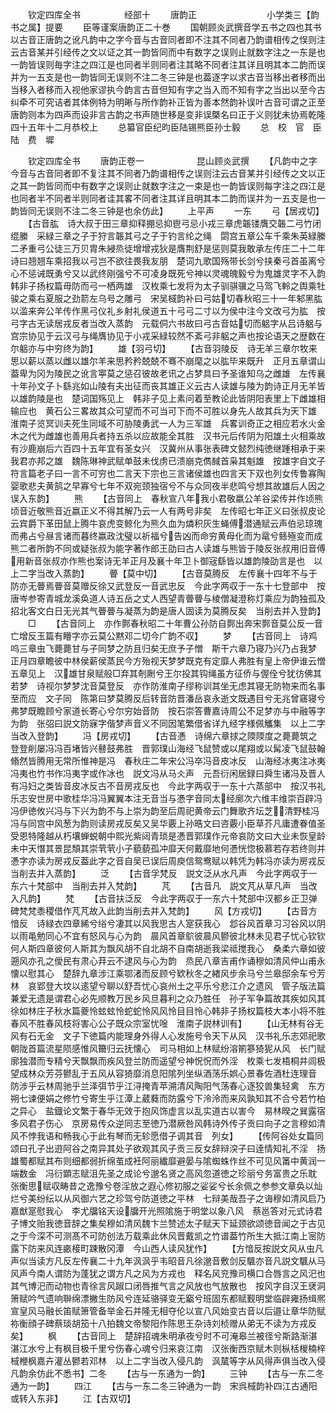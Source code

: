 <!-- { "loadSidebar": true } -->
　　钦定四库全书　　　　　经部十
　　唐韵正　　　　　　　　小学类三【韵书之属】提要
　　臣等谨案唐韵正二十巻
　　国朝顾炎武撰音学五书之四也其书以古音正唐韵之讹凡韵中之字今音与古音同者即不注其不同者乃韵谱相传之悮则注云古音某并引经传之文以证之其一韵皆同而中有数字之误则止就数字注之一东是也一韵皆误则毎字注之四江是也同者半则同者注其略不同者注其详且明其本二韵而误并为一五支是也一韵皆同无误则不注二冬三钟是也葢逐字以求古音当移出者移而出当移入者移而入视他家谬执今韵言古音但知有字之当入而不知有字之当出以至今古纠牵不可究诘者其体例特为明晰与所作韵补正皆为善本然韵补误叶古音可谓之正至唐韵则本为四声而设非言古韵之书声随世移是变非误槩名曰正于义则犹未协焉乾隆四十五年十二月恭校上
　　总纂官臣纪昀臣陆锡熊臣孙士毅
　　总　校　官　臣　陆　费　墀

　　钦定四库全书
　　唐韵正卷一　　　　　　昆山顾炎武撰
　　【凡韵中之字今音与古音同者即不复注其不同者乃韵谱相传之误则注云古音某并引经传之文以正之其一韵皆同而中有数字之误则止就数字注之一束是也一韵皆误则每字注之四江是也同者半不同者半则同者诖其畧不同者注其详且明其本二韵而误并为一五支是也一韵皆同无误则不注二冬三钟是也余仿此】
　　上平声
　　一东
　　弓【居戎切】
　　【古音肱　诗大叔于田三章抑释掤忌抑鬯弓忌小戎三章虎韔镂膺交韔二弓竹闭绲縢　采緑三章之子于狩言韔其弓之子于钓言纶之绳　閟宫五章公车千乘朱英緑縢二矛重弓公徒三万贝胄朱綅烝徒增增戎狄是膺荆舒是惩则莫我敢承左传庄二十二年诗曰翘翘车乘招我以弓岂不欲往畏我友朋　楚词九歌国殇带长剑兮挟秦弓首虽离兮心不惩诫既勇兮又以武终刚强兮不可凌身既死兮神以灵魂魄毅兮为鬼雄灵字不入韵韩非子扬权篇毋防而弓一栖两雄　汉枚乘七发将为太子驯骐骥之马驾飞軨之舆乘牡骏之乘右夏服之劲箭左乌号之雕弓　宋吴棫韵补曰弓姑切春秋昭三十一年邾黑肱以滥来奔公羊传作黑弓仪礼乡射礼侯道五十弓弓二寸以为侯中注今文改弓为肱　按弓字古无读居戎反者当改入蒸韵　元载侗六书故曰弓古音姑切而躳字从吕诗躳与宫宗协见于云汉弓与绳膺协见于小戎采緑较然不紊弓非躳之声也按论语天之歴数在尔躳亦与中穷终为韵】
　　雄【羽弓切】
　　【古音羽陵反　诗无羊三章尔牧来思以薪以蒸以雌以雄尔羊来思矜矜兢兢不骞不崩麾之以肱毕来既升　正月五章谓山葢卑为冈为陵民之讹言寕莫之惩召彼故老讯之占梦具曰予圣谁知乌之雌雄　左传襄十年孙文子卜繇兆如山陵有夫出征而丧其雄正义云古人读雄与陵为韵诗正月无羊皆以雄韵陵是也　楚词国殇见上　韩非子见上素问着至教论此皆阴阳表里上下雌雄相输应也　黄石公三畧故其众可望而不可当可下而不可胜以身先人故其兵为天下雄　淮南子览冥训夫死生同域不可胁陵勇武一人为三军雄　兵畧训奇正之相应若水火金木之代为雌雄也善用兵者持五杀以应故能全其胜　汉书元后传阴为阳雄土火相乘故有沙鹿崩后六百四十五年宜有圣女兴　汉冀州从事张表碑文懿烈纯徳继踵相承于来我君亦邦之雄　魏陈琳神武赋单鼓未伐虏已溃崩克儁馘首枭其魁雄　按雄字自文子符言篇老子曰一言不可穷也二言天下宗也三言诸侯雄也四言天下双也列女传鲁寡陶婴歌悲夫黄鹄之早寡兮七年不双宛颈独宿兮不与众同夜半悲鸣兮想其故雄后人因之误入东韵】
　　熊
　　【古音同上　春秋宣八年我小君敬嬴公羊谷梁传并作顷熊顷音近敬熊音近嬴正义不得其解乃云一人有两号非矣　左传昭七年正义曰张叔皮论云宾爵下革田鼠上腾牛哀虎变鲸化为熊久血为燐积灰生蝇傅潜通赋云声伯忌琼瑰而弗占兮昼言诸而暮终嬴政沈璧以祈福兮告凶而命穷黄母化而为鼋兮鲧殛变而成熊二者所韵不同或疑张叔为能字著作郎王劭曰古人读雄与熊皆于陵反张叔用旧音傅用新音张叔亦作熊也案诗无羊正月及襄十年卫卜御宼繇皆以雄韵陵劭言是也　以上二字当改入蒸韵】
　　瞢【莫中切】
　　【古音莫腾反　左传襄十四年不与于防亦无瞢焉瞢音莫赠反徐又武登反一音武忠反　今此字两収于一东十七登部中　按唐岑参寄青城龙溪奂道人诗五岳之丈人西望青瞢瞢与棱僧凝澄称灯乘应为韵独孤及招北客文白日无光其气瞢瞢与凝蒸为韵是唐人固读为莫腾反矣　当削去并入登韵】
　　□
　　【古音同上　亦作鄸春秋昭二十年曹公孙防自鄸出奔宋鄸音莫公反一音亡增反玉篇有矒字亦云莫公黙邓二切今广韵不収】
　　梦
　　【古音同上　诗鸡呜三章虫飞薨薨甘与子同梦之防且归矣无庶予子憎　斯干六章乃寝乃兴乃占我梦　正月四章瞻彼中林侯薪侯蒸民今方殆视天梦梦既克有定靡人弗胜有皇上帝伊谁云憎　五章见上　汉雄甘泉赋般□弃其剞劂兮王尔投其钩绳虽方征侨与偓佺兮犹彷佛其若梦　诗视尔梦梦沈音莫登反　亦作防淮南子缪称训其坐无虑其寝无防物来而名事至而应　文子同　陈第曰梦莫腾反后转音防晋潘岳哀永逝文既遇目兮无兆曾窹寝兮弗梦既瞻顾兮家道长寄心兮尔穷始音防　按石崇答曹嘉诗周公不足梦亦与中融等字为韵　张弨曰説文防寐字偕梦声音义不同因笔繁借省详九经字様佩觿集　以上二字当改入登韵】
　　冯【房戎切】
　　【古音慿　诗绵六章捄之陾陾度之薨薨筑之登登削屡冯冯百堵皆兴鼛鼓弗胜　晋郭璞山海经飞鼠赞或以尾翔或以髯凌飞鼠鼓翰翛然皆腾用无常所惟神是冯　春秋庄二年宋公冯卒冯音皮冰反　山海经冰夷注冰夷冯夷也竹书作冯夷字或作冰也　説文冯从马仌声　元吾衍闲居録曰舜生诸冯及晋人有冯妇之类皆音皮冰反古不音房戎反也　今此字两収于一东十六蒸部中　按汉书礼乐志安世房中歌桂华冯冯翼翼本注无音当与慿字音同太经廓次六维丰维崇百辟冯冯伊徳攸兴冯与下兴为韵不与上崇为韵至后周祀黄帝云门舞歌齐坛芝清野桂冯冯与同宫中风葱为韵则读房戎反矣又吴华覈上孙晧文曰咨覈小臣草芥凡庸遭眷值圣受恩特隆越从朽壤蝉蜕朝中熙光紫闼青琐是慿晋郭璞作元帝哀防文曰大业未恢皇龄未中天憯其景昆頽其崇茕茕小子藐藐孤冲靡天何戴靡地何慿恍惚极慕若存若终则并慿字亦读为房戎反葢此字之音自吴已误后周庾信鸳鸯赋以韩凭为韩冯亦读为房戎反　当削去并入蒸韵】
　　泛
　　【古音孚梵反　説文泛从水凡声　今此字两収于一东六十梵部中　当削去并入梵韵】
　　芃
　　【古音凡　説文芃从草凡声　当改入凡韵】
　　梵
　　【古音扶泛反　今此字两収于一东六十梵部中汉都乡正卫弹碑梵梵黍稷借作芃芃故入此韵当削去并入梵韵】
　　风【方戎切】
　　【古音方愔反　诗緑衣四章絺兮绤兮凄其以风我思古人寔获我心　邶谷风首章习习谷风以阴以雨黾勉同心不宜有怒风与心为韵　晨风首章鴥彼晨风鬰彼北林未见君子忧心钦钦　何人斯四章彼何人斯其为飘风胡不自北胡不自南胡逝我梁祗搅我心　桑柔六章如彼遡风亦孔之僾民有肃心荓云不逮风与心为韵　烝民八章吉甫作诵穆如清风仲山甫永懐以慰其心　楚辞九章涉江乘鄂渚而反顾兮欵秋冬之緖风步余马兮兰皋邸余车兮芳林　哀郢登大坟以逺望兮聊以舒吾忧心哀州土之平乐兮悲江介之遗风　管子版法篇兼爱无遗是谓君心必先顺教万民乡风旦暮利之众乃胜任　孙子军争篇故其疾如风其徐如林庄子秋水篇夔怜蚿蚿怜蛇蛇怜风风怜目目怜心韩非子扬权篇枝大本小将不胜春风不胜春风枝将害心公子既众宗室忧唫　淮南子説林训有】
　　【山无林有谷无风有石无金　文子下徳篇内能理身外得人心发施号令天下从风　汉书礼乐志郊祀歌朝陇首篇流星陨感惟风籋归云抚懐心　司马相如上林赋纷溶箾篸猗狔从风　长门赋廓独潜而专精兮天飘飘而疾风登兰防而遥望兮神怳怳而外淫　枚乘七发梧桐并闾极望成林众芳芬鬰乱于五风从容猗靡消息阳隂列坐纵酒荡乐娯心景春佐酒杜连理音　防涉乎云林周驰乎兰泽弭节乎江浔掩青苹溯清风陶阳气荡春心逐狡兽集轻禽　东方朔七谏便娟之修竹兮寄生乎江潭上葳蕤而防露兮下泠泠而来风孰知其不合兮若竹柏之异心　盐鐡论文繁于春华无效于抱风饰虚言以乱实道古以害今　易林暌之巽露宿多风君子伤心　京房易传众逆同志至徳乃潜厥咎风韩诗外传子贡曰向子之言穆如清风不悖我语和畅我心于此有琴而无轸愿借子调其音　列女】
　　【传阿谷处女篇同　颂曰孔子出逰阿谷之南异其处子欲观其风子贡三反女辞辩湥子曰逹情知礼不淫　扬雄蜀都赋其布则细都弱折绵茧成衽阿丽纎靡避晏与隂蜘蛛作丝不可见风筩中黄润一端数金　冯衍顕志赋沮先圣之成论兮邈名贤之高风忽道徳之珍丽兮务富贵之乐耽　张衡思赋収畴昔之逸豫兮卷淫放之遐心修初服之娑娑兮长余佩之参参文章奂以灿烂兮美纷纭以从风御六艺之珍驾兮防道徳之平林　七辩美哉吾子之诲穆如清风启乃嘉猷寔慰我心　李尤牖铭天设牖开光照隂施于明堂以象八风　蔡邕答对元式诗君子博文贻我徳音辞之集矣穆如清风魏卞兰赞述太子赋天下延颈欲颂徳音闻之于古见之于今深不可测髙不可防创法万载乘此休风晋戴凯之竹谱葢竹所生大抵江南上宻防露下防来风连畞椄町踈散冈潭　今山西人读风犹作】
　　【方愔反按説文风从虫凡声似当读方凡反左传襄二十九年沨沨乎韦昭音凡徐邈音敷剑反颿亦音凡説文颿从马风声今南人谓防为蓬犹之谓方凡之风为方戎也　释名风兖豫司横口合唇言之风汜也其气博汜而动物也青徐言风踧口闭唇推气言之风放也气放散也　按风字自汉王裦洞箫赋吟气遗响聨绵漂撇生防风兮连延骆驿变无竆兮班固东都赋觐明堂临辟雍扬缉熈宣皇风马融长笛赋箫管备举金石并隆无相夺伦以宣八风始变古音以后邉让章华防赋祢衡顔子碑蔡琰胡笳十八拍魏文帝黎阳作陈思王杂诗刘桢赠从弟无不读为方戎反矣】
　　枫
　　【古音同上　楚辞招魂朱明承夜兮时不可淹皋兰被径兮斯路渐湛湛江水兮上有枫目极千里兮伤春心魂兮归来哀江南　汉张衡西京赋木则枞栝椶楠梓棫楩枫嘉卉灌丛鬰若邓林　以上二字当改入侵凡韵　沨檒等字从风得声俱当改入侵凡韵余仿此不悉书】二冬
　　【古与一东通为一韵】
　　三钟
　　【古与一东二冬通为一韵】
　　四江
　　【古与一东二冬三钟通为一韵　宋呉棫韵补四江古通阳或转入东非】
　　江【古双切】
